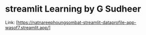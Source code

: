 # streamlit Learning by G Sudheer

Link: [https://natnareephoungsombat-streamlit-dataprofile-app-wasof7.streamlit.app/]
